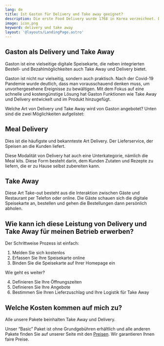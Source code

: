 ```yaml
---
lang: de
title: Ist Gaston für Delivery und Take away geeignet?
description: Die erste Food Delivery wurde 1768 in Korea verzeichnet. Die ersten Anzeigen für Food Delivery erschienen 1906. Das Wort Delivery selbst hat die Bedeutung, etwas zu jemandem zu transportieren. Heutzutage wird das Wort Delivery fast automatisch mit der Lieferung von Speisen gleichgesetzt. Das Konzept von Take Away besteht seit der Artike und hat sich in der Form, wie wir heute kennen, in der ganzen Welt verbreitet. 
image: icon.png
keyword: delivery und take away
layout: '@layouts/LandingPage.astro'
---
```


## Gaston als Delivery und Take Away

Gaston ist eine vielseitige digitale Speisekarte, die neben integrierten Bestell- und Bezahlmöglichkeiten auch Take Away und Delivery bietet.

Gaston ist nicht nur vielseitig, sondern auch praktisch. Nach der Covid-19 Pandemie wurde deutlich, dass man vorausschauend denken muss, um unvorhergesehene Ereignisse zu bewältigen. Mit dem Fokus auf eine schnelle und kostengünstige Lösung hat Gaston Funktionen wie Take Away und Delivery entwickelt und im Produkt hinzugefügt.

Welche Art von Delivery und Take Away wird von Gaston angebotet? Unten sind die zwei Möglichkeiten aufgelistet:

## Meal Delivery

Dies ist die häufigste und bekannteste Art Delivery. Der Lieferservice, der Speisen an die Kunden liefert.

Diese Modalität von Delivery hat auch eine Unterkategorie, nämlich die Meal kits. Diese Form besteht darin, dem Kunden Zutaten und Rezepte zu liefern, die er zu Hause selbst zubereiten kann.

## Take Away 

Diese Art Take-out besteht aus die Interaktion zwischen Gäste und Restaurant per Telefon oder online. Die Gäste schauen sich die digitale Speisekarte an, bestellen und gehen die Bestellungen dann persönlich abholen.

## Wie kann ich diese Leistung von Delivery und Take Away für meinen Betrieb erwerben?

Der Schrittweise Prozess ist einfach:

1. Melden Sie sich kostenlos
2. Erfassen Sie Ihre Speisekarte online
3. Binden Sie die Speisekarte auf Ihrer Homepage ein

Wie geht es weiter?

4. Definieren Sie Ihre Öffnungszeiten
5. Definieren Sie Ihre Angebote
6. Bestimmen Sie Ihren Lieferzuschlag und Ihre Logistik für Take Away

## Welche Kosten kommen auf mich zu?

Alle unsere Pakete beinhalten Take Away und Delivery. 

Unser “Basic” Paket ist ohne Grundgebühren erhältlich und alle anderen Pakete finden Sie auf unserer Seite mit den [Preisen](../de/preise.astro). Wir garantieren Ihnen faire Preise.